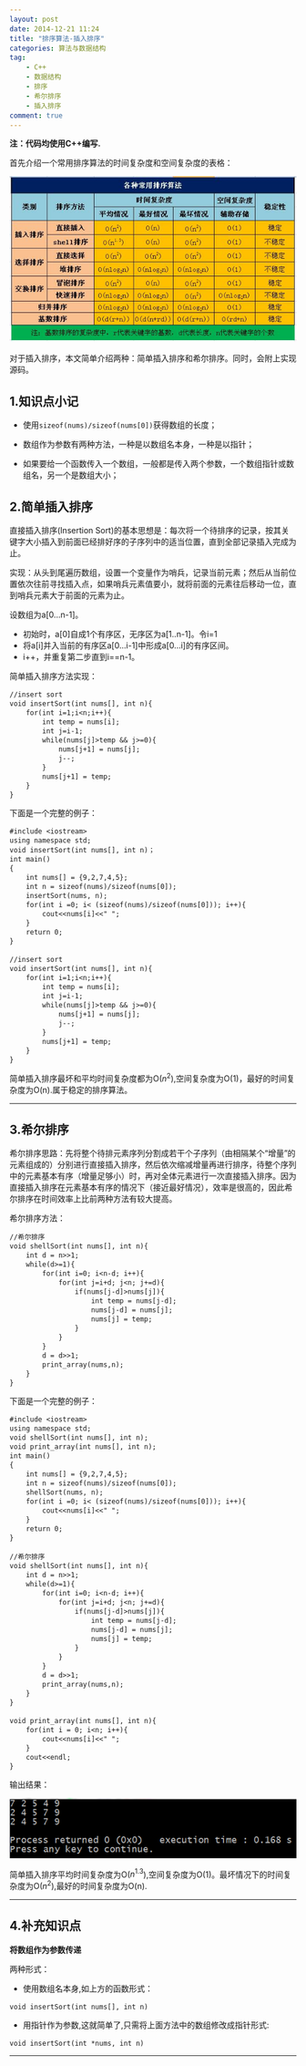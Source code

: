 ```yaml
---
layout: post
date: 2014-12-21 11:24
title: "排序算法-插入排序"
categories: 算法与数据结构
tag: 
	- C++
	- 数据结构
	- 排序
	- 希尔排序
	- 插入排序
comment: true
---
```


**注：代码均使用C++编写.**

首先介绍一个常用排序算法的时间复杂度和空间复杂度的表格：

![](/assets/articleImg/2014-12-21-performances-of-sort-algs.png)

<!--more-->

对于插入排序，本文简单介绍两种：简单插入排序和希尔排序。同时，会附上实现源码。

## 1.知识点小记

- 使用`sizeof(nums)/sizeof(nums[0])`获得数组的长度；

- 数组作为参数有两种方法，一种是以数组名本身，一种是以指针；

- 如果要给一个函数传入一个数组，一般都是传入两个参数，一个数组指针或数组名，另一个是数组大小；


## 2.简单插入排序


直接插入排序(Insertion Sort)的基本思想是：每次将一个待排序的记录，按其关键字大小插入到前面已经排好序的子序列中的适当位置，直到全部记录插入完成为止。

实现：从头到尾遍历数组，设置一个变量作为哨兵，记录当前元素；然后从当前位置依次往前寻找插入点，如果哨兵元素值要小，就将前面的元素往后移动一位，直到哨兵元素大于前面的元素为止。

设数组为a[0…n-1]。

- 初始时，a[0]自成1个有序区，无序区为a[1..n-1]。令i=1
- 将a[i]并入当前的有序区a[0…i-1]中形成a[0…i]的有序区间。
- i++，并重复第二步直到i==n-1。

简单插入排序方法实现：

```
//insert sort
void insertSort(int nums[], int n){
    for(int i=1;i<n;i++){
        int temp = nums[i];
        int j=i-1;
        while(nums[j]>temp && j>=0){
            nums[j+1] = nums[j];
            j--;
        }
        nums[j+1] = temp;
    }
}
```


下面是一个完整的例子：

```
#include <iostream>
using namespace std;
void insertSort(int nums[], int n)；
int main()
{
    int nums[] = {9,2,7,4,5};
    int n = sizeof(nums)/sizeof(nums[0]);
    insertSort(nums, n);
    for(int i =0; i< (sizeof(nums)/sizeof(nums[0])); i++){
        cout<<nums[i]<<" ";
    }
    return 0;
}

//insert sort
void insertSort(int nums[], int n){
    for(int i=1;i<n;i++){
        int temp = nums[i];
        int j=i-1;
        while(nums[j]>temp && j>=0){
            nums[j+1] = nums[j];
            j--;
        }
        nums[j+1] = temp;
    }
}
```

简单插入排序最坏和平均时间复杂度都为O($n^2$),空间复杂度为O(1)，最好的时间复杂度为O(n).属于稳定的排序算法。

---

## 3.希尔排序


希尔排序思路：先将整个待排元素序列分割成若干个子序列（由相隔某个“增量”的元素组成的）分别进行直接插入排序，然后依次缩减增量再进行排序，待整个序列中的元素基本有序（增量足够小）时，再对全体元素进行一次直接插入排序。因为直接插入排序在元素基本有序的情况下（接近最好情况），效率是很高的，因此希尔排序在时间效率上比前两种方法有较大提高。

希尔排序方法：

```
//希尔排序
void shellSort(int nums[], int n){
    int d = n>>1;
    while(d>=1){
        for(int i=0; i<n-d; i++){
            for(int j=i+d; j<n; j+=d){
                if(nums[j-d]>nums[j]){
                    int temp = nums[j-d];
                    nums[j-d] = nums[j];
                    nums[j] = temp;
                }
            }
        }
        d = d>>1;
        print_array(nums,n);
    }
}
```

下面是一个完整的例子：

```
#include <iostream>
using namespace std;
void shellSort(int nums[], int n);
void print_array(int nums[], int n);
int main()
{
    int nums[] = {9,2,7,4,5};
    int n = sizeof(nums)/sizeof(nums[0]);
    shellSort(nums, n);
    for(int i =0; i< (sizeof(nums)/sizeof(nums[0])); i++){
        cout<<nums[i]<<" ";
    }
    return 0;
}

//希尔排序
void shellSort(int nums[], int n){
    int d = n>>1;
    while(d>=1){
        for(int i=0; i<n-d; i++){
            for(int j=i+d; j<n; j+=d){
                if(nums[j-d]>nums[j]){
                    int temp = nums[j-d];
                    nums[j-d] = nums[j];
                    nums[j] = temp;
                }
            }
        }
        d = d>>1;
        print_array(nums,n);
    }
}

void print_array(int nums[], int n){
    for(int i = 0; i<n; i++){
        cout<<nums[i]<<" ";
    }
    cout<<endl;
}
```

输出结果：

![](/assets/articleImg/2014-12-21-insert-sort.png)

简单插入排序平均时间复杂度为O($n^{1.3}$),空间复杂度为O(1)。最坏情况下的时间复杂度为O($n^2$),最好的时间复杂度为O(n).

---

## 4.补充知识点


**将数组作为参数传递**

两种形式：

- 使用数组名本身,如上方的函数形式：

```
void insertSort(int nums[], int n)
```

- 用指针作为参数,这就简单了,只需将上面方法中的数组修改成指针形式:


```
void insertSort(int *nums, int n)
```

---

